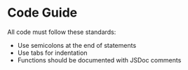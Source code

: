 # Code Guide

All code must follow these standards:

- Use semicolons at the end of statements
- Use tabs for indentation
- Functions should be documented with JSDoc comments
